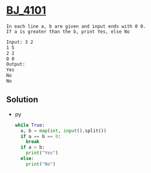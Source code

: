 # [BJ_4101](https://acmicpc.net/problem/4101)

```en
In each line a, b are given and input ends with 0 0.
If a is greater than the b, print Yes, else No
```

```txt
Input: 3 2
1 5
2 2
0 0
Output:
Yes
No
No
```

## Solution

* py

  ```py
  while True:
    a, b = map(int, input().split())
    if a == b == 0:
      break
    if a > b:
      print("Yes")
    else:
      print("No")
  ```
